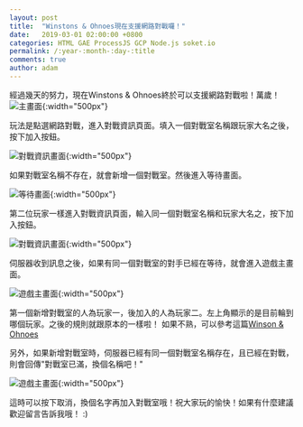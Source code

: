 ```yaml
---
layout: post
title:  "Winstons & Ohnoes現在支援網路對戰囉！"
date:   2019-03-01 02:00:00 +0800
categories: HTML GAE ProcessJS GCP Node.js soket.io
permalink: /:year-:month-:day-:title
comments: true
author: adam
---
```

經過幾天的努力，現在Winstons & Ohnoes終於可以支援網路對戰啦！萬歲！
![主畫面]({{site.baseurl}}/images/WinstonNOhnoesv2_main.png){:width="500px"}

玩法是點選網路對戰，進入對戰資訊頁面。填入一個對戰室名稱跟玩家大名之後，按下加入按鈕。

![對戰資訊畫面]({{site.baseurl}}/images/WinstonNOhnoesV2_BattleInfo.png){:width="500px"}

如果對戰室名稱不存在，就會新增一個對戰室。然後進入等待畫面。

![等待畫面]({{site.baseurl}}/images/WinstonNOhnoesV2_Waiting.png){:width="500px"}

第二位玩家一樣進入對戰資訊頁面，輸入同一個對戰室名稱和玩家大名之，按下加入按鈕。

![對戰資訊畫面]({{site.baseurl}}/images/WinstonNOhnoesV2_Player2.png){:width="500px"}

伺服器收到訊息之後，如果有同一個對戰室的對手已經在等待，就會進入遊戲主畫面。

![遊戲主畫面]({{site.baseurl}}/images/WinstonNOhnoesV2_Game.png){:width="500px"}

第一個新增對戰室的人為玩家一，後加入的人為玩家二。左上角顯示的是目前輪到哪個玩家。之後的規則就跟原本的一樣啦！
如果不熟，可以參考這篇[Winson & Ohnoes][winston-and-ohnones]

另外，如果新增對戰室時，伺服器已經有同一個對戰室名稱存在，且已經在對戰，則會回傳"對戰室已滿，換個名稱吧！"

![遊戲主畫面]({{site.baseurl}}/images/WinstonNOhnoesV2_BattleFull.png){:width="500px"}

這時可以按下取消，換個名字再加入對戰室哦！祝大家玩的愉快！如果有什麼建議歡迎留言告訴我哦！ :)

[winston-and-ohnones]: https://shincar.github.io/blogs/2019-02-15-winston-and-ohnoes
